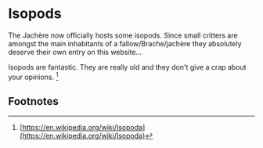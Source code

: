 # Isopods
The Jachère now officially hosts some isopods. Since small critters are amongst the main inhabitants of a fallow/Brache/jachère they absolutely deserve their own entry on this website…

Isopods are fantastic. They are really old and they don't give a crap about your opinions. [^1]

## Footnotes

[^1]: [https://en.wikipedia.org/wiki/Isopoda](https://en.wikipedia.org/wiki/Isopoda)